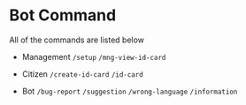 # Bot Command
All of the commands are listed below
- Management
`/setup`
`/mng-view-id-card`

- Citizen
`/create-id-card`
`/id-card`

- Bot
`/bug-report`
`/suggestion`
`/wrong-language`
`/information`
